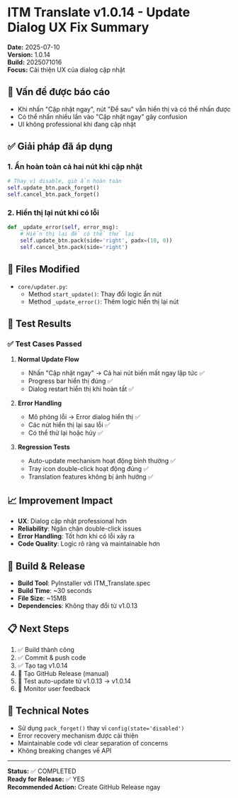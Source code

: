 # ITM Translate v1.0.14 - Update Dialog UX Fix Summary

**Date:** 2025-07-10  
**Version:** 1.0.14  
**Build:** 2025071016  
**Focus:** Cải thiện UX của dialog cập nhật

## 🎯 Vấn đề được báo cáo
- Khi nhấn "Cập nhật ngay", nút "Để sau" vẫn hiển thị và có thể nhấn được
- Có thể nhấn nhiều lần vào "Cập nhật ngay" gây confusion
- UI không professional khi đang cập nhật

## ✅ Giải pháp đã áp dụng

### 1. Ẩn hoàn toàn cả hai nút khi cập nhật
```python
# Thay vì disable, giờ ẩn hoàn toàn
self.update_btn.pack_forget()
self.cancel_btn.pack_forget()
```

### 2. Hiển thị lại nút khi có lỗi
```python
def _update_error(self, error_msg):
    # Hiển thị lại để có thể thử lại
    self.update_btn.pack(side='right', padx=(10, 0))
    self.cancel_btn.pack(side='right')
```

## 🔧 Files Modified
- `core/updater.py`:
  - Method `start_update()`: Thay đổi logic ẩn nút
  - Method `_update_error()`: Thêm logic hiển thị lại nút

## 🧪 Test Results

### ✅ Test Cases Passed
1. **Normal Update Flow**
   - Nhấn "Cập nhật ngay" → Cả hai nút biến mất ngay lập tức ✅
   - Progress bar hiển thị đúng ✅
   - Dialog restart hiển thị khi hoàn tất ✅

2. **Error Handling**
   - Mô phỏng lỗi → Error dialog hiển thị ✅
   - Các nút hiển thị lại sau lỗi ✅
   - Có thể thử lại hoặc hủy ✅

3. **Regression Tests**
   - Auto-update mechanism hoạt động bình thường ✅
   - Tray icon double-click hoạt động đúng ✅
   - Translation features không bị ảnh hưởng ✅

## 📈 Improvement Impact
- **UX**: Dialog cập nhật professional hơn
- **Reliability**: Ngăn chặn double-click issues
- **Error Handling**: Tốt hơn khi có lỗi xảy ra
- **Code Quality**: Logic rõ ràng và maintainable hơn

## 🚀 Build & Release
- **Build Tool**: PyInstaller với ITM_Translate.spec
- **Build Time**: ~30 seconds
- **File Size**: ~15MB
- **Dependencies**: Không thay đổi từ v1.0.13

## 📋 Next Steps
1. ✅ Build thành công
2. ✅ Commit & push code
3. ✅ Tạo tag v1.0.14
4. 🔄 Tạo GitHub Release (manual)
5. 🔄 Test auto-update từ v1.0.13 → v1.0.14
6. 🔄 Monitor user feedback

## 📝 Technical Notes
- Sử dụng `pack_forget()` thay vì `config(state='disabled')`
- Error recovery mechanism được cải thiện
- Maintainable code với clear separation of concerns
- Không breaking changes về API

---

**Status:** ✅ COMPLETED  
**Ready for Release:** ✅ YES  
**Recommended Action:** Create GitHub Release ngay
